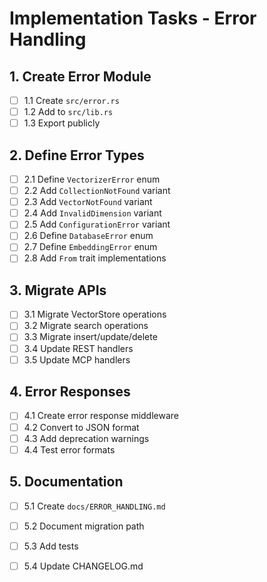 # Implementation Tasks - Error Handling

## 1. Create Error Module
- [ ] 1.1 Create `src/error.rs`
- [ ] 1.2 Add to `src/lib.rs`
- [ ] 1.3 Export publicly

## 2. Define Error Types
- [ ] 2.1 Define `VectorizerError` enum
- [ ] 2.2 Add `CollectionNotFound` variant
- [ ] 2.3 Add `VectorNotFound` variant
- [ ] 2.4 Add `InvalidDimension` variant
- [ ] 2.5 Add `ConfigurationError` variant
- [ ] 2.6 Define `DatabaseError` enum
- [ ] 2.7 Define `EmbeddingError` enum
- [ ] 2.8 Add `From` trait implementations

## 3. Migrate APIs
- [ ] 3.1 Migrate VectorStore operations
- [ ] 3.2 Migrate search operations
- [ ] 3.3 Migrate insert/update/delete
- [ ] 3.4 Update REST handlers
- [ ] 3.5 Update MCP handlers

## 4. Error Responses
- [ ] 4.1 Create error response middleware
- [ ] 4.2 Convert to JSON format
- [ ] 4.3 Add deprecation warnings
- [ ] 4.4 Test error formats

## 5. Documentation
- [ ] 5.1 Create `docs/ERROR_HANDLING.md`
- [ ] 5.2 Document migration path
- [ ] 5.3 Add tests
- [ ] 5.4 Update CHANGELOG.md

